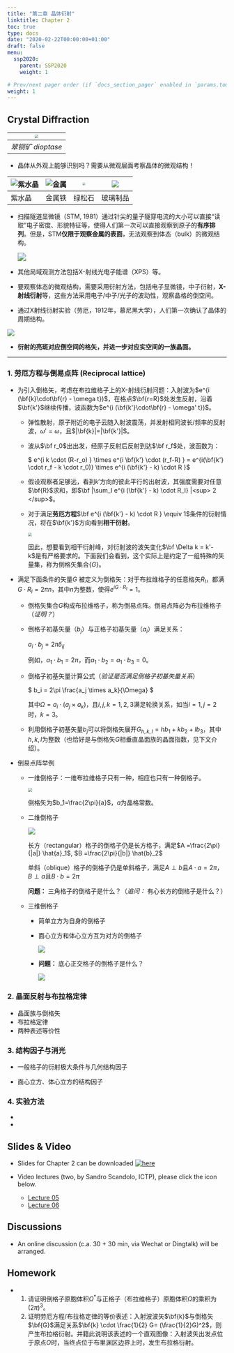 ```yaml
---
title: "第二章 晶体衍射"
linktitle: Chapter 2
toc: true
type: docs
date: "2020-02-22T00:00:00+01:00"
draft: false
menu:
  ssp2020:
    parent: SSP2020
    weight: 1

# Prev/next pager order (if `docs_section_pager` enabled in `params.toml`)
weight: 1
---
```




## Crystal Diffraction

| <img src="/courses/ssp2020/figs/dioptase.jpeg" style="zoom:50%;" name="square"/> |
| ------------------------------------------------------------ |
| *翠铜矿 dioptase*                                            |

+ 晶体从外观上能够识别吗？需要从微观层面考察晶体的微观结构！

| ![紫水晶](/courses/ssp2020/figs/amethyst.jpg) | ![金属](/courses/ssp2020/figs/ion.jpg) | <img src="/courses/ssp2020/figs/turquoise.png" style="zoom:42%;" name="square"/> | <img src="/courses/ssp2020/figs/glasscrystal.jpg" style="zoom:100%;" name="square"/> |
| --------------------------------------------- | -------------------------------------- | ------------------------------------------------------------ | ------------------------------------------------------------ |
| 紫水晶                                        | 金属铁                                 | 绿松石                                                       | 玻璃制品                                                     |

+ 扫描隧道显微镜（STM, 1981）通过针尖的量子隧穿电流的大小可以直接“读取”电子密度、形貌特征等，使得人们第一次可以直接观察到原子的**有序排列**。但是，STM**仅限于观察金属的表面**，无法观察到体态（bulk）的微观结构。

  <img src="/courses/ssp2020/figs/stm.jpeg" style="zoom:120%;" name="square"/>

+ 其他局域观测方法包括X-射线光电子能谱（XPS）等。

+ 要观察体态的微观结构，需要采用衍射方法，包括电子显微镜，中子衍射，**X-射线衍射**等，这些方法采用电子/中子/光子的波动性，观察晶格的倒空间。

+ 通过X射线衍射实验（劳厄，1912年，慕尼黑大学），人们第一次确认了晶体的周期结构。

<img src="/courses/ssp2020/figs/LauerMunich.jpg" style="zoom:100%;" name="square"/>

+ **衍射的亮斑对应倒空间的格矢，并进一步对应实空间的一族晶面。**

****

### 1. 劳厄方程与倒易点阵 (Reciprocal lattice)

+ 为引入倒格矢，考虑在布拉维格子上的X-射线衍射问题：入射波为$e^{i (\bf{k}\cdot\bf{r} - \omega t})$，在格点$\bf{r=R}$处发生反射，沿着$\bf{k'}$继续传播，波函数为$e^{i (\bf{k'}\cdot\bf{r} - \omega' t})$。

  + 弹性散射，原子附近的电子云随入射波震荡，并发射相同波长/频率的反射波，$\omega' = \omega$，且$|\bf{k}|=|\bf{k'}|$。

  + 波从$\bf r_0$出出发，经原子反射后反射到达$\bf r_f$处，波函数为：

    $ e^{i  k \cdot (R-r_o) } \times e^{i  \bf{k'} \cdot (r_f-R) }  = e^{i(\bf{k'} \cdot r_f - k \cdot r_0)} \times e^{i  (\bf{k'} - k) \cdot R }$

  + 假设观察者足够远，看到$k'$方向的彼此平行的出射波，其强度需要对任意$\bf{R}$求和，即$\bf |\sum_I e^{i  (\bf{k'} - k) \cdot R_I} |<sup> 2 </sup>$。

  + 对于满足**劳厄方程**$\bf e^{i  (\bf{k'} - k) \cdot R } \equiv 1$条件的衍射情况，将在$\bf{k'}$方向看到**相干衍射**。

    <img src="/courses/ssp2020/figs/lauerformula.png" style="zoom:50%;" name=""/>

    因此，想要看到相干衍射峰，对衍射波的波矢变化$\bf \Delta k =  k'-k$是有严格要求的。下面我们会看到，这个实际上是约定了一组特殊的矢量集，称为倒格矢集合{$G$}。

+ 满足下面条件的矢量$G$ 被定义为倒格矢：对于布拉维格子的任意格矢$R_I$，都满$G \cdot R_I = 2 \pi n$，其中$n$为整数，使得$e^{i G \cdot R_I} = 1$。

  + 倒格矢集合$G$构成布拉维格子，称为倒易点阵。倒易点阵必为布拉维格子（*证明？*）

  + 倒格子初基矢量（$b_j$）与正格子初基矢量（$a_i$）满足关系：

    $a_i \cdot b_j =2 \pi \delta_{ij}$

    例如，$a_1 \cdot b_1 = 2 \pi$，而$a_1 \cdot b_2 =  a_1 \cdot b_3 = 0$。

  + 倒格子初基矢量计算公式（*验证是否满足倒格子初基矢量关系*）

    $ b_i = 2\pi \frac{a_j \times a_k}{\Omega} $

    其中$\Omega = a_i \cdot (a_j \times a_k)$，且$i,j,k=1,2,3$满足轮换关系，如当$i=1,j=2$时，$k=3$。

  + 利用倒格子初基矢量$b_j$可以将倒格矢展开$G_{h,k,l}= h b_1 + k b_2 + l b_3$，其中$h,k,l$为整数（也恰好是与倒格矢$G$相垂直晶面族的晶面指数，见下文介绍）。

+ 倒易点阵举例

  + 一维倒格子：一维布拉维格子只有一种，相应也只有一种倒格子。

    <img src="/courses/ssp2020/figs/Recprc1D.jpg" style="zoom:60%;" name=""/>

    倒格矢为$b_1=\frac{2\pi}{a}$，$a$为晶格常数。

  + 二维倒格子

    <img src="/courses/ssp2020/figs/recprc2d.jpg" style="zoom:100%;" name=""/>

    长方（rectangular）格子的倒格子仍是长方格子，满足$A =\frac{2\pi}{|a|} \hat{a}_1$, $B =\frac{2\pi}{|b|} \hat{b}_2$

    单斜（oblique）格子的倒格子仍是单斜格子，满足$A \perp b$且$A\cdot a = 2\pi$，$B \perp a$且$B \cdot b = 2\pi$

    **问题：** 三角格子的倒格子是什么？（*追问：* 有心长方的倒格子是什么？）

  + 三维倒格子

    + 简单立方为自身的倒格子

    + 面心立方和体心立方互为对方的倒格子

      <img src="/courses/ssp2020/figs/fcc-bcc.jpg" style="zoom:100%;" name=""/>

    + **问题：** 底心正交格子的倒格子是什么？

      <img src="/courses/ssp2020/figs/basecenortho.jpg" style="zoom:100%;" name=""/>

  


### 2. 晶面反射与布拉格定律

+ 晶面族与倒格矢
+ 布拉格定律
+ 两种表述等价性

### 3. 结构因子与消光

+ 一般格子的衍射极大条件与几何结构因子

+ 面心立方、体心立方的结构因子

    

### 4. 实验方法

+ 
+ 



## Slides & Video

+ Slides for Chapter 2 can be downloaded [![here](/courses/ssp2020/figs/coverc2.jpg "Wei Li")](/courses/ssp2020/slides/slidesc2.pdf)  

  [^_^]:[![](/courses/ssp2020/figs/coverc1.jpg "Wei Li")](/courses/ssp2020/slides/slidesc2.pdf) 

+ Video lectures (two, by Sandro Scandolo, ICTP), please click the icon below.

  + [Lecture 05](https://www.bilibili.com/video/av47845416?p=5)
  + [Lecture 06](https://www.bilibili.com/video/av47845416?p=6)
  

## Discussions

+ An online discussion (c.a. 30 + 30 min, via Wechat or Dingtalk) will be arranged.

  

## Homework

+ 1. 请证明倒格子原胞体积$\Omega$<sup>*</sup>与正格子（布拉维格子）原胞体积$\Omega$的乘积为$(2\pi)$<sup>3</sup>。
  2. 证明劳厄方程/布拉格定律的等价表述：入射波波矢$\bf{k}$与倒格矢$\bf{G}$满足关系$\bf{k} \cdot \frac{1}{2} G= (\frac{1}{2}G)^2$，则产生布拉格衍射。并籍此说明该表述的一个直观图像：入射波矢出发点位于原点$O$时，当终点位于布里渊区边界上时，发生布拉格衍射。

